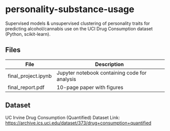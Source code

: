 # personality-substance-usage
Supervised models &amp; unsupervised clustering of personality traits for predicting alcohol/cannabis use on the UCI Drug Consumption dataset (Python, scikit-learn).

## Files
| File | Description |
|------|-------------|
| final_project.ipynb | Jupyter notebook containing code for analysis |
| final_report.pdf            | 10-page paper with figures |

## Dataset
UC Irvine Drug Consumption (Quantified) Dataset
Link: https://archive.ics.uci.edu/dataset/373/drug+consumption+quantified
